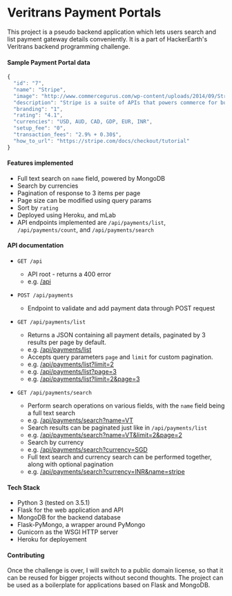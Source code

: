 # Veritrans Payment Portals

This project is a pseudo backend application which lets users search
and list payment gateway details conveniently. It is a part of
HackerEarth's Veritrans backend programming challenge.

#### Sample Payment Portal data

```js
{
  "id": "7",
  "name": "Stripe",
  "image": "http://www.commercegurus.com/wp-content/uploads/2014/09/Stripe-Logo.png",
  "description": "Stripe is a suite of APIs that powers commerce for businesses of all sizes.",
  "branding": "1",
  "rating": "4.1",
  "currencies": "USD, AUD, CAD, GDP, EUR, INR",
  "setup_fee": "0",
  "transaction_fees": "2.9% + 0.30$",
  "how_to_url": "https://stripe.com/docs/checkout/tutorial"
}
```

#### Features implemented
- Full text search on `name` field, powered by MongoDB
- Search by currencies
- Pagination of response to 3 items per page
- Page size can be modified using query params
- Sort by `rating`
- Deployed using Heroku, and mLab
- API endpoints implemented are `/api/payments/list`, `/api/payments/count`, and `/api/payments/search`
 
#### API documentation
- `GET /api`
  - API root - returns a 400 error
  - e.g. [/api](http://immense-stream-97040.herokuapp.com/api)
- `POST /api/payments`
  - Endpoint to validate and add payment data through POST request
  
- `GET /api/payments/list`
  - Returns a JSON containing all payment details, paginated by 3 results per page by default.
  - e.g. [/api/payments/list](http://immense-stream-97040.herokuapp.com/api/payments/list)
  - Accepts query parameters `page` and `limit` for custom pagination.
  - e.g. [/api/payments/list?limit=2](http://immense-stream-97040.herokuapp.com/api/payments/list?limit=2)
  - e.g. [/api/payments/list?page=3](http://immense-stream-97040.herokuapp.com/api/payments/list?page=3)
  - e.g. [/api/payments/list?limit=2&page=3](http://immense-stream-97040.herokuapp.com/api/payments/list?limit=2&page=3)
- `GET /api/payments/search`
  - Perform search operations on various fields, with the `name` field being a full text search
  - e.g. [/api/payments/search?name=VT](http://immense-stream-97040.herokuapp.com/api/payments/search?name=VT)
  - Search results can be paginated just like in `/api/payments/list`
  - e.g. [/api/payments/search?name=VT&limit=2&page=2](http://immense-stream-97040.herokuapp.com/api/payments/search?name=VT&limit=2&page=2)
  - Search by currency
  - e.g. [/api/payments/search?currency=SGD](http://immense-stream-97040.herokuapp.com/api/payments/search?currency=SGD)
  - Full text search and currency search can be performed together, along with optional pagination
  - e.g. [/api/payments/search?currency=INR&name=stripe](http://immense-stream-97040.herokuapp.com/api/payments/search?currency=INR&name=stripe)
  

#### Tech Stack
- Python 3 (tested on 3.5.1)
- Flask for the web application and API
- MongoDB for the backend database
- Flask-PyMongo, a wrapper around PyMongo
- Gunicorn as the WSGI HTTP server
- Heroku for deployement

#### Contributing
Once the challenge is over, I will switch to a public domain license, so that it
can be reused for bigger projects without second thoughts. The project can be
used as a boilerplate for applications based on Flask and MongoDB.
